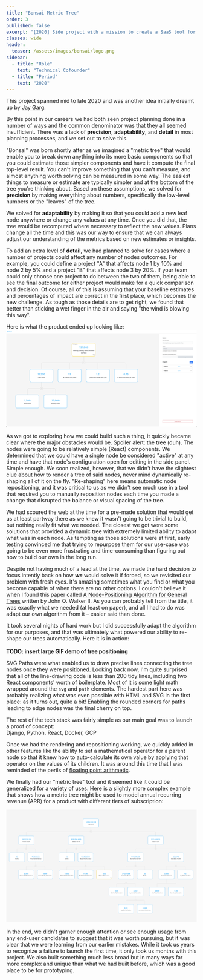 ```yaml
---
title: "Bonsai Metric Tree"
order: 3
published: false
excerpt: "[2020] Side project with a mission to create a SaaS tool for improved project planning and metric roll-ups"
classes: wide
header:
  teaser: /assets/images/bonsai/logo.png
sidebar:
  - title: "Role"
    text: "Technical Cofounder"
  - title: "Period"
    text: "2020"
---
```


This project spanned mid to late 2020 and was another idea initially dreamt up by 
<a href="https://www.linkedin.com/in/jgarg/" target="_blank">Jay Garg</a>.

By this point in our careers we had both seen project planning done in a number of ways and the
common denominator was that they all seemed insufficient. There was a lack of **precision**,
**adaptability**, and **detail** in most planning processes, and we set out to solve this.

"Bonsai" was born shortly after as we imagined a "metric tree" that would enable you to break down
anything into its more basic components so that you could estimate those simpler components and have
it compute the final top-level result. You can't improve something that you can't measure, and
almost anything worth solving can be measured in some way. The easiest things to measure or estimate
are typically simpler and at the bottom of the tree you're thinking about. Based on these
assumptions, we solved for **precision** by making everything about numbers, specifically the low-level
numbers or the "leaves" of the tree.

We solved for **adaptability** by making it so that you could add a new leaf node anywhere or change any
values at any time. Once you did that, the tree would be recomputed where necessary to reflect the
new values. Plans change all the time and this was our way to ensure that we can always adjust our
understanding of the metrics based on new estimates or insights.

To add an extra level of **detail**, we had planned to solve for cases where a number of projects
could affect any number of nodes outcomes. For example, you could define a project "A" that affects
node 1 by 10% and node 2 by 5% and a project "B" that affects node 3 by 20%. If your team could only
choose one project to do between the two of them, being able to see the final outcome for either
project would make for a quick comparison and decision. Of course, all of this is assuming that your
baseline estimates and percentages of impact are correct in the first place, which becomes the new
challenge. As tough as those details are to get right, we found that better than sticking a wet
finger in the air and saying "the wind is blowing this way".

Here is what the product ended up looking like:
[![Bonsai metric tree simple example](/assets/images/bonsai/ex_tree.png)](/assets/images/bonsai/ex_tree.png)

As we got to exploring how we could build such a thing, it quickly became clear where the major
obstacles would be. Spoiler alert: the tree (duh). The nodes were going to be relatively simple
(React) components. We determined that we could have a single node be considered "active" at any
time and have that node's configuration open for editing in the side panel. Simple enough. We soon
realized, however, that we didn't have the slightest clue about how to render a tree of said nodes,
never mind dynamically re-shaping all of it on the fly. "Re-shaping" here means automatic node
repositioning, and it was critical to us as we didn't see much use in a tool that required you to
manually reposition nodes each time you made a change that disrupted the balance or visual spacing
of the tree.

We had scoured the web at the time for a pre-made solution that would get us at least partway there
as we knew it wasn't going to be trivial to build, but nothing really fit what we needed. The
closest we got were some solutions that provided a dynamic tree with extremely limited ability to
adapt what was in each node. As tempting as those solutions were at first, early testing convinced
me that trying to repurpose them for our use-case was going to be even more frustrating and
time-consuming than figuring out how to build our own in the long run.

Despite not having much of a lead at the time, we made the hard decision to focus intently back on
how ***we*** would solve it if forced, so we revisited our problem with fresh eyes. It's amazing
sometimes what you find or what you become capable of when there are no other options. I couldn't
believe it when I found this paper called <a href="https://www.cs.unc.edu/techreports/89-034.pdf"
target="_blank">A Node-Positioning Algorithm for General Trees</a> written by John Q. Walker II. As
you can probably tell from the title, it was exactly what we needed (at least on paper), and all I
had to do was adapt our own algorithm from it – easier said than done.

It took several nights of hard work but I did successfully adapt the algorithm for our
purposes, and that was ultimately what powered our ability to re-shape our trees automatically. Here
it is in action: <br/><br/>**TODO: insert large GIF demo of tree positioning**

SVG Paths were what enabled us to draw precise lines connecting the tree nodes once they were
positioned. Looking back now, I'm quite surprised that all of the line-drawing code is less than 200
tidy lines, including two React components' worth of boilerplate. Most of it is some light math
wrapped around the `svg` and `path` elements. The hardest part here was probably realizing what was
even possible with HTML and SVG in the first place: as it turns out, quite a bit! Enabling the
rounded corners for paths leading to edge nodes was the final cherry on top.

The rest of the tech stack was fairly simple as our main goal was to launch a proof of concept:
<br/>Django, Python, React, Docker, GCP

Once we had the rendering and repositioning working, we quickly added in other features like the
ability to set a mathematical operator for a parent node so that it knew how to auto-calculate its
own value by applying that operator on the values of its children. It was around this time that I
was reminded of the perils of <a href="{% post_url 2024-07-01-floating-point-arithmetic %}"
target="_blank"> floating point arithmetic</a>.

We finally had our "metric tree" tool and it seemed like it could be generalized for a variety of
uses. Here is a slightly more complex example that shows how a metric tree might be used to model
annual recurring revenue (ARR) for a product with different tiers of subscription:

[![Bonsai metric tree ARR example](/assets/images/bonsai/arr_example.png)](/assets/images/bonsai/arr_example.png)

In the end, we didn't garner enough attention or see enough usage from any end-user candidates to
suggest that it was worth pursuing, but it was clear that we were learning from our earlier
mistakes. While it took us years to recognize a failure to launch the first time, it only took us
months with this project. We also built something much less broad but in many ways far more complex
and unique than what we had built before, which was a good place to be for prototyping.

<!--
With permission from John Q. Walker II, whose foundational work made this project possible, I have
since published the core logic behind our tree positioning package as open source under a very
permissive license. It will proudly carry the name of this original project forward with it, and you
can check it out at <a href="https://github.com/sudotliu/bonsai" target="_blank">Bonsai</a>.

# TODOs
- open source code, pending response from UNC re: license
    - update repo README with blog post link
-->
